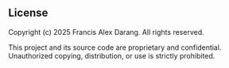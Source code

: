## License

Copyright (c) 2025 Francis Alex Darang. All rights reserved.

This project and its source code are proprietary and confidential.
Unauthorized copying, distribution, or use is strictly prohibited.
